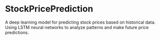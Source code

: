 # StockPricePrediction
A deep learning model for predicting stock prices based on historical data. Using LSTM neural networks to analyze patterns and make future price predictions.
